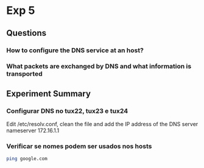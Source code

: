 # Exp 5

## Questions

### How to configure the DNS service at an host?
### What packets are exchanged by DNS and what information is transported

## Experiment Summary

### Configurar DNS no tux22, tux23 e tux24

Edit /etc/resolv.conf, clean the file and add the IP address of the DNS server
nameserver 172.16.1.1

### Verificar se nomes podem ser usados nos hosts
```bash
ping google.com
```


